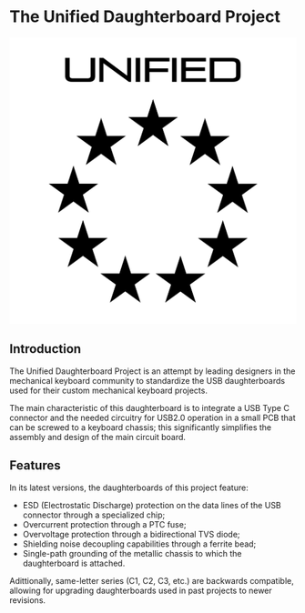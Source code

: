 # The Unified Daughterboard Project
![logo](https://github.com/Unified-Daughterboard/.github/raw/main/unified.jpg)

## Introduction
The Unified Daughterboard Project is an attempt by leading designers in the mechanical keyboard community to standardize the USB daughterboards used for their custom mechanical keyboard projects.  

The main characteristic of this daughterboard is to integrate a USB Type C connector and the needed circuitry for USB2.0 operation in a small PCB that can be screwed to a keyboard chassis; this significantly simplifies the assembly and design of the main circuit board.

## Features

In its latest versions, the daughterboards of this project feature:

* ESD (Electrostatic Discharge) protection on the data lines of the USB connector through a specialized chip;
* Overcurrent protection through a PTC fuse;
* Overvoltage protection through a bidirectional TVS diode;
* Shielding noise decoupling capabilities through a ferrite bead;
* Single-path grounding of the metallic chassis to which the daughterboard is attached.

Adittionally, same-letter series (C1, C2, C3, etc.) are backwards compatible, allowing for upgrading daughterboards used in past projects to newer revisions.  
